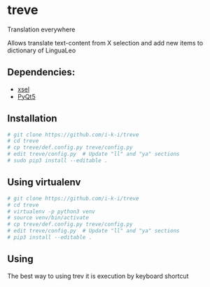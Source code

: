 # treve
Translation everywhere

Allows translate text-content from X selection and add new items to dictionary of LinguaLeo

## Dependencies:
 - [xsel](http://www.vergenet.net/~conrad/software/xsel/)
 - [PyQt5](https://pypi.python.org/pypi/PyQt5)


## Installation

```sh
# git clone https://github.com/i-k-i/treve
# cd treve
# cp treve/def.config.py treve/config.py
# edit treve/config.py  # Update "ll" and "ya" sections
# sudo pip3 install --editable .
```

## Using virtualenv
```sh
# git clone https://github.com/i-k-i/treve
# cd treve
# virtualenv -p python3 venv
# source venv/bin/activate
# cp treve/def.config.py treve/config.py
# edit treve/config.py  # Update "ll" and "ya" sections
# pip3 install --editable .
```

## Using
The best way to using trev it is execution by keyboard shortcut
